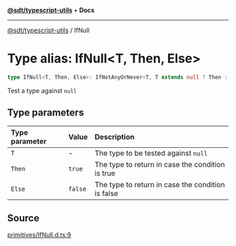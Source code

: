 [**@sdt/typescript-utils**](../README.md) • **Docs**

***

[@sdt/typescript-utils](../globals.md) / IfNull

# Type alias: IfNull\<T, Then, Else\>

```ts
type IfNull<T, Then, Else>: IfNotAnyOrNever<T, T extends null ? Then : Else, Else>;
```

Test a type against `null`

## Type parameters

| Type parameter | Value | Description |
| :------ | :------ | :------ |
| `T` | - | The type to be tested against `null` |
| `Then` | `true` | The type to return in case the condition is true |
| `Else` | `false` | The type to return in case the condition is false |

## Source

[primitives/IfNull.d.ts:9](https://github.com/sylvaindethier/typescript-utils/blob/a4617fb26232a8a136e0ffe6a2534b634ac803e6/types/primitives/IfNull.d.ts#L9)
